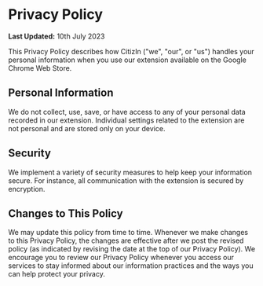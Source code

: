 # Privacy Policy

**Last Updated:** 10th July 2023

This Privacy Policy describes how CitizIn ("we", "our", or "us") handles your personal information when you use our extension available on the Google Chrome Web Store.

## Personal Information

We do not collect, use, save, or have access to any of your personal data recorded in our extension. Individual settings related to the extension are not personal and are stored only on your device.

## Security

We implement a variety of security measures to help keep your information secure. For instance, all communication with the extension is secured by encryption.

## Changes to This Policy

We may update this policy from time to time. Whenever we make changes to this Privacy Policy, the changes are effective after we post the revised policy (as indicated by revising the date at the top of our Privacy Policy). We encourage you to review our Privacy Policy whenever you access our services to stay informed about our information practices and the ways you can help protect your privacy.
